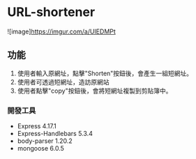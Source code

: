 # URL-shortener
![image]https://imgur.com/a/UIEDMPt
## 功能
1. 使用者輸入原網址，點擊"Shorten"按鈕後，會產生一組短網址。
2. 使用者可透過短網址，造訪原網站
3. 使用者點擊"copy"按鈕後，會將短網址複製到剪貼簿中。

### 開發工具
- Express 4.17.1
- Express-Handlebars 5.3.4
- body-parser 1.20.2
- mongoose 6.0.5

